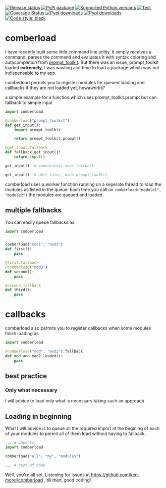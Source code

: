 [![Release status](https://github.com/ken-morel/comberload/actions/workflows/python-publish.yml/badge.svg)](https://github.com/ken-morel/comberload/releases)
[![PyPI package](https://badge.fury.io/py/comberload.svg)](https://pypi.org/project/comberload)
[![Supported Python versions](https://img.shields.io/pypi/pyversions/comberload)](https://pypi.org/project/comberload)
[![Test](https://github.com/ken-morel/comberload/actions/workflows/test.yml/badge.svg)](https://github.com/ken-morel/comberload/actions/workflows/test.yml)
[![Coverage Status](https://coveralls.io/repos/github/ken-morel/comberload/badge.svg?branch=main&cache=3000)](https://coveralls.io/github/ken-morel/comberload?branch=main)
[![Pypi downloads](https://img.shields.io/pypi/dd/comberload)](https://pypi.org/project/comberload)
[![Pypi downloads](https://img.shields.io/pypi/dw/comberload)](https://pypi.org/project/comberload)
[![Code style: black](https://img.shields.io/badge/code%20style-black-000000.svg)](https://github.com/psf/black)

# comberload

I have recently built some little command line utility. It simply
receives a command, parses the command and evaluates it with syntax coloring
and autocompletion from [prompt_toolkit](https://pypi.org/project/prompt_toolkit).
But there was an issue, prompt_toolkit loaded **extremely**, I was wasting alot
time to load a package which was not indispensable to my app.

comberload permits you to register modules for queued loading and callbacks
if they are not loaded yet, howaworks?

a simple example for a function which uses prompt_toolkit.prompt but can
fallback to simple input

```python
import comberload

@comberload("prompt_toolkit")
def get_input():
    import prompt_toolkit

    return prompt_toolkit.prompt()

@get_input.fallback
def fallback_get_input():
    return input()

get_input()  # immediately uses fallback

get_input()  # abit later, uses prompt_toolkit
```

comberload uses a worker function running on a seperate thread to load the
modules as listed in the queue. Each time you call on `comberload("module1", "module2")`
the modules are queued and loaded.

## multiple fallbacks

You can easily queue fallbacks as:

```python
import comberload


comberload("mod1", "mod2")
def first():
    pass

@first.fallback
@comberload("mod3")
def second():
    pass

@second.fallback
def third():
    pass
```

# callbacks

comberload also permits you to register callbacks when some modules finish loading
as

```python
import comberload

@comberload("mod", "mod2").fallback
def mod_and_mod2_loaded():
    pass
```

## best practice

### Only what necessary

I will advice to load only what is necessary taking such an approach

## Loading in beginning

What I will advice is to queue all the required import at the begining of each
of your modules to permit all of them load without having to fallback.

```python
... # imports
import comberload

comberload("all", "my", "modules")

... # rest of code
```



Well, you're all set. Listening for issues at https://github.com/ken-morel/comberload ,
till then, good coding!

